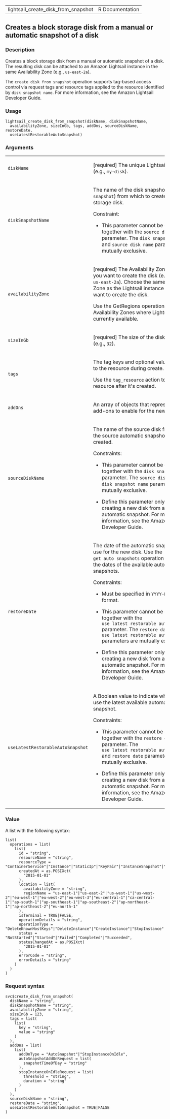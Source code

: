 <table style="width: 100%;">
<tbody>
<tr class="odd">
<td>lightsail_create_disk_from_snapshot</td>
<td style="text-align: right;">R Documentation</td>
</tr>
</tbody>
</table>

## Creates a block storage disk from a manual or automatic snapshot of a disk

### Description

Creates a block storage disk from a manual or automatic snapshot of a
disk. The resulting disk can be attached to an Amazon Lightsail instance
in the same Availability Zone (e.g., `⁠us-east-2a⁠`).

The `⁠create disk from snapshot⁠` operation supports tag-based access
control via request tags and resource tags applied to the resource
identified by `⁠disk snapshot name⁠`. For more information, see the Amazon
Lightsail Developer Guide.

### Usage

    lightsail_create_disk_from_snapshot(diskName, diskSnapshotName,
      availabilityZone, sizeInGb, tags, addOns, sourceDiskName, restoreDate,
      useLatestRestorableAutoSnapshot)

### Arguments

<table>
<colgroup>
<col style="width: 35%" />
<col style="width: 65%" />
</colgroup>
<tbody>
<tr class="odd">
<td><code
id="lightsail_create_disk_from_snapshot_:_diskName">diskName</code></td>
<td><p>[required] The unique Lightsail disk name (e.g.,
<code>my-disk</code>).</p></td>
</tr>
<tr class="even">
<td><code
id="lightsail_create_disk_from_snapshot_:_diskSnapshotName">diskSnapshotName</code></td>
<td><p>The name of the disk snapshot (e.g., <code>my-snapshot</code>)
from which to create the new storage disk.</p>
<p>Constraint:</p>
<ul>
<li><p>This parameter cannot be defined together with the <code
style="white-space: pre;">⁠source disk name⁠</code> parameter. The <code
style="white-space: pre;">⁠disk snapshot name⁠</code> and <code
style="white-space: pre;">⁠source disk name⁠</code> parameters are
mutually exclusive.</p></li>
</ul></td>
</tr>
<tr class="odd">
<td><code
id="lightsail_create_disk_from_snapshot_:_availabilityZone">availabilityZone</code></td>
<td><p>[required] The Availability Zone where you want to create the
disk (e.g., <code style="white-space: pre;">⁠us-east-2a⁠</code>). Choose
the same Availability Zone as the Lightsail instance where you want to
create the disk.</p>
<p>Use the GetRegions operation to list the Availability Zones where
Lightsail is currently available.</p></td>
</tr>
<tr class="even">
<td><code
id="lightsail_create_disk_from_snapshot_:_sizeInGb">sizeInGb</code></td>
<td><p>[required] The size of the disk in GB (e.g.,
<code>32</code>).</p></td>
</tr>
<tr class="odd">
<td><code
id="lightsail_create_disk_from_snapshot_:_tags">tags</code></td>
<td><p>The tag keys and optional values to add to the resource during
create.</p>
<p>Use the <code>tag_resource</code> action to tag a resource after it's
created.</p></td>
</tr>
<tr class="even">
<td><code
id="lightsail_create_disk_from_snapshot_:_addOns">addOns</code></td>
<td><p>An array of objects that represent the add-ons to enable for the
new disk.</p></td>
</tr>
<tr class="odd">
<td><code
id="lightsail_create_disk_from_snapshot_:_sourceDiskName">sourceDiskName</code></td>
<td><p>The name of the source disk from which the source automatic
snapshot was created.</p>
<p>Constraints:</p>
<ul>
<li><p>This parameter cannot be defined together with the <code
style="white-space: pre;">⁠disk snapshot name⁠</code> parameter. The <code
style="white-space: pre;">⁠source disk name⁠</code> and <code
style="white-space: pre;">⁠disk snapshot name⁠</code> parameters are
mutually exclusive.</p></li>
<li><p>Define this parameter only when creating a new disk from an
automatic snapshot. For more information, see the Amazon Lightsail
Developer Guide.</p></li>
</ul></td>
</tr>
<tr class="even">
<td><code
id="lightsail_create_disk_from_snapshot_:_restoreDate">restoreDate</code></td>
<td><p>The date of the automatic snapshot to use for the new disk. Use
the <code style="white-space: pre;">⁠get auto snapshots⁠</code> operation
to identify the dates of the available automatic snapshots.</p>
<p>Constraints:</p>
<ul>
<li><p>Must be specified in <code>YYYY-MM-DD</code> format.</p></li>
<li><p>This parameter cannot be defined together with the <code
style="white-space: pre;">⁠use latest restorable auto snapshot⁠</code>
parameter. The <code style="white-space: pre;">⁠restore date⁠</code> and
<code
style="white-space: pre;">⁠use latest restorable auto snapshot⁠</code>
parameters are mutually exclusive.</p></li>
<li><p>Define this parameter only when creating a new disk from an
automatic snapshot. For more information, see the Amazon Lightsail
Developer Guide.</p></li>
</ul></td>
</tr>
<tr class="odd">
<td><code
id="lightsail_create_disk_from_snapshot_:_useLatestRestorableAutoSnapshot">useLatestRestorableAutoSnapshot</code></td>
<td><p>A Boolean value to indicate whether to use the latest available
automatic snapshot.</p>
<p>Constraints:</p>
<ul>
<li><p>This parameter cannot be defined together with the <code
style="white-space: pre;">⁠restore date⁠</code> parameter. The <code
style="white-space: pre;">⁠use latest restorable auto snapshot⁠</code> and
<code style="white-space: pre;">⁠restore date⁠</code> parameters are
mutually exclusive.</p></li>
<li><p>Define this parameter only when creating a new disk from an
automatic snapshot. For more information, see the Amazon Lightsail
Developer Guide.</p></li>
</ul></td>
</tr>
</tbody>
</table>

### Value

A list with the following syntax:

    list(
      operations = list(
        list(
          id = "string",
          resourceName = "string",
          resourceType = "ContainerService"|"Instance"|"StaticIp"|"KeyPair"|"InstanceSnapshot"|"Domain"|"PeeredVpc"|"LoadBalancer"|"LoadBalancerTlsCertificate"|"Disk"|"DiskSnapshot"|"RelationalDatabase"|"RelationalDatabaseSnapshot"|"ExportSnapshotRecord"|"CloudFormationStackRecord"|"Alarm"|"ContactMethod"|"Distribution"|"Certificate"|"Bucket",
          createdAt = as.POSIXct(
            "2015-01-01"
          ),
          location = list(
            availabilityZone = "string",
            regionName = "us-east-1"|"us-east-2"|"us-west-1"|"us-west-2"|"eu-west-1"|"eu-west-2"|"eu-west-3"|"eu-central-1"|"ca-central-1"|"ap-south-1"|"ap-southeast-1"|"ap-southeast-2"|"ap-northeast-1"|"ap-northeast-2"|"eu-north-1"
          ),
          isTerminal = TRUE|FALSE,
          operationDetails = "string",
          operationType = "DeleteKnownHostKeys"|"DeleteInstance"|"CreateInstance"|"StopInstance"|"StartInstance"|"RebootInstance"|"OpenInstancePublicPorts"|"PutInstancePublicPorts"|"CloseInstancePublicPorts"|"AllocateStaticIp"|"ReleaseStaticIp"|"AttachStaticIp"|"DetachStaticIp"|"UpdateDomainEntry"|"DeleteDomainEntry"|"CreateDomain"|"DeleteDomain"|"CreateInstanceSnapshot"|"DeleteInstanceSnapshot"|"CreateInstancesFromSnapshot"|"CreateLoadBalancer"|"DeleteLoadBalancer"|"AttachInstancesToLoadBalancer"|"DetachInstancesFromLoadBalancer"|"UpdateLoadBalancerAttribute"|"CreateLoadBalancerTlsCertificate"|"DeleteLoadBalancerTlsCertificate"|"AttachLoadBalancerTlsCertificate"|"CreateDisk"|"DeleteDisk"|"AttachDisk"|"DetachDisk"|"CreateDiskSnapshot"|"DeleteDiskSnapshot"|"CreateDiskFromSnapshot"|"CreateRelationalDatabase"|"UpdateRelationalDatabase"|"DeleteRelationalDatabase"|"CreateRelationalDatabaseFromSnapshot"|"CreateRelationalDatabaseSnapshot"|"DeleteRelationalDatabaseSnapshot"|"UpdateRelationalDatabaseParameters"|"StartRelationalDatabase"|"RebootRelationalDatabase"|"StopRelationalDatabase"|"EnableAddOn"|"DisableAddOn"|"PutAlarm"|"GetAlarms"|"DeleteAlarm"|"TestAlarm"|"CreateContactMethod"|"GetContactMethods"|"SendContactMethodVerification"|"DeleteContactMethod"|"CreateDistribution"|"UpdateDistribution"|"DeleteDistribution"|"ResetDistributionCache"|"AttachCertificateToDistribution"|"DetachCertificateFromDistribution"|"UpdateDistributionBundle"|"SetIpAddressType"|"CreateCertificate"|"DeleteCertificate"|"CreateContainerService"|"UpdateContainerService"|"DeleteContainerService"|"CreateContainerServiceDeployment"|"CreateContainerServiceRegistryLogin"|"RegisterContainerImage"|"DeleteContainerImage"|"CreateBucket"|"DeleteBucket"|"CreateBucketAccessKey"|"DeleteBucketAccessKey"|"UpdateBucketBundle"|"UpdateBucket"|"SetResourceAccessForBucket"|"UpdateInstanceMetadataOptions"|"StartGUISession"|"StopGUISession",
          status = "NotStarted"|"Started"|"Failed"|"Completed"|"Succeeded",
          statusChangedAt = as.POSIXct(
            "2015-01-01"
          ),
          errorCode = "string",
          errorDetails = "string"
        )
      )
    )

### Request syntax

    svc$create_disk_from_snapshot(
      diskName = "string",
      diskSnapshotName = "string",
      availabilityZone = "string",
      sizeInGb = 123,
      tags = list(
        list(
          key = "string",
          value = "string"
        )
      ),
      addOns = list(
        list(
          addOnType = "AutoSnapshot"|"StopInstanceOnIdle",
          autoSnapshotAddOnRequest = list(
            snapshotTimeOfDay = "string"
          ),
          stopInstanceOnIdleRequest = list(
            threshold = "string",
            duration = "string"
          )
        )
      ),
      sourceDiskName = "string",
      restoreDate = "string",
      useLatestRestorableAutoSnapshot = TRUE|FALSE
    )
